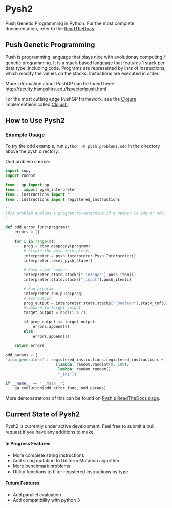 # Pysh2
Push Genetic Programming in Python. For the most complete documentation, refer to the [ReadTheDocs](http://pysh2.readthedocs.io/en/latest/index.html).

## Push Genetic Programming
Push is programming language that plays nice with evolutionay computing / genetic programming. It is a stack-based language that features 1 stack per data type, including code. Programs are represented by lists of instructions, which modify the values on the stacks. Instuctions are executed in order.

More information about PushGP can be found here: http://faculty.hampshire.edu/lspector/push.html

For the most cutting edge PushGP framework, see the [Clojure](https://clojure.org/) implementaion called [Clojush](https://github.com/lspector/Clojush).

## How to Use Pysh2

### Example Usage
To try the odd example, run `python -m pysh.problems.odd` in the directory above the pysh directory.

Odd problem source:
```python
import copy
import random

from ..gp import gp
from .. import pysh_interpreter
from ..instructions import *
from ..instructions import registered_instructions 

'''
This problem evolves a program to determine if a number is odd or not.
'''

def odd_error_func(program):
	errors = []

	for i in range(9):
		prog = copy.deepcopy(program)
		# Create the push interpreter
		interpreter = pysh_interpreter.Pysh_Interpreter()
		interpreter.reset_pysh_state()
		
		# Push input number		
		interpreter.state.stacks["_integer"].push_item(i)
		interpreter.state.stacks["_input"].push_item(i)

		# Run program
		interpreter.run_push(prog)
		# Get output
		prog_output = interpreter.state.stacks["_boolean"].stack_ref(0)
		#compare to target output
		target_output = bool(i % 2)

		if prog_output == target_output:
			errors.append(0)
		else:
			errors.append(1)

	return errors
	
odd_params = {
"atom_generators" : registered_instructions.registered_instructions +	# Use all possible instructions,
                      [lambda: random.randint(0, 100),					# and some integers
                       lambda: random.random(),							# and some floats
                       "_in1"]}											# and an input instruction that pushes the input to the _integer stack.

if __name__ == "__main__":
	gp.evolution(odd_error_func, odd_params)
```

More demonstrations of this can be found on [Pysh's ReadTheDocs page](http://pysh2.readthedocs.io/en/latest/index.html).


## Current State of Pysh2

Pysh2 is currently under active development.
Feel free to submit a pull request if you have any additions to make.

#### In Progress Features
-	More complete string instructions
-   Add string mutation to Uniform Mutation algorithm
-	More benchmark problems
-	Utility functions to filter registered instructions by type

#### Future Features
-	Add parallel evaluation
-	Add compatibility with python 3


